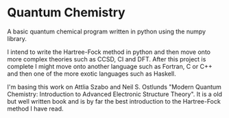 # Quantum Chemistry
A basic quantum chemical program written in python using the numpy library.

I intend to write the Hartree-Fock method in python and then move onto more complex theories such as CCSD, CI and DFT. After this project is complete I might move onto another language such as Fortran, C or C++ and then one of the more exotic languages such as Haskell.

I'm basing this work on Attlia Szabo and Neil S. Ostlunds "Modern Quantum Chemistry: Introduction to Advanced Electronic Structure Theory". It is a old but well written book and is by far the best introduction to the Hartree-Fock method I have read. 
